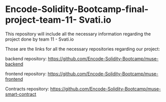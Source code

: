 # Encode-Solidity-Bootcamp-final-project-team-11- Svati.io










This repository will include all the necessary information regarding the project done by team 11 - Svati.io 

Those are the links for all the necessary repositories regarding our project:

backend repository: https://github.com/Encode-Solidity-Bootcamp/muse-backend

frontend repository: https://github.com/Encode-Solidity-Bootcamp/muse-frontend

Contracts repository: https://github.com/Encode-Solidity-Bootcamp/muse-smart-contract





